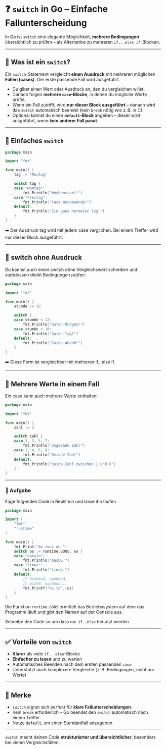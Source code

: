 # ❓ `switch` in Go – Einfache Fallunterscheidung

In Go ist `switch` eine elegante Möglichkeit, **mehrere Bedingungen** übersichtlich zu prüfen – als Alternative zu mehreren `if...else if`-Blöcken.

---

## 📌 Was ist ein `switch`?

Ein `switch`-Statement vergleicht **einen Ausdruck** mit mehreren möglichen **Fällen (cases)**. Der erste passende Fall wird ausgeführt.

- Du gibst einen Wert oder Ausdruck an, den du vergleichen willst.
- Danach folgen **mehrere `case`-Blöcke**, in denen du mögliche Werte prüfst.
- Wenn ein Fall zutrifft, wird **nur dieser Block ausgeführt** – danach wird das `switch` automatisch beendet (kein `break` nötig wie z. B. in C).
- Optional kannst du einen **`default`-Block** angeben – dieser wird ausgeführt, wenn **kein anderer Fall passt**.

---

## 📌 Einfaches `switch`

```go
package main

import "fmt"

func main() {
    tag := "Montag"

    switch tag {
    case "Montag":
        fmt.Println("Wochenstart!")
    case "Freitag":
        fmt.Println("Fast Wochenende!")
    default:
        fmt.Println("Ein ganz normaler Tag.")
    }
}
```

➡️ Der Ausdruck tag wird mit jedem case verglichen. Bei einem Treffer wird nur dieser Block ausgeführt.

---

## 🔹 switch ohne Ausdruck
Du kannst auch einen switch ohne Vergleichswert schreiben und stattdessen direkt Bedingungen prüfen:
```go
package main

import "fmt"

func main() {
    stunde := 10

    switch {
    case stunde < 12:
        fmt.Println("Guten Morgen!")
    case stunde < 18:
        fmt.Println("Guten Tag!")
    default:
        fmt.Println("Guten Abend!")
    }
}
```

➡️ Diese Form ist vergleichbar mit mehreren if...else if.

---

## 🔸 Mehrere Werte in einem Fall
Ein case kann auch mehrere Werte enthalten:
```go
package main

import "fmt"

func main() {
    zahl := 3

    switch zahl {
    case 1, 3, 5, 7:
        fmt.Println("Ungerade Zahl")
    case 2, 4, 6, 8:
        fmt.Println("Gerade Zahl")
    default:
        fmt.Println("Keine Zahl zwischen 1 und 8")
    }
}
```

---

### 📝 Aufgabe
Füge folgenden Code in Replit ein und lasse ihn laufen
```go
package main

import (
    "fmt"
    "runtime"
)

func main() {
    fmt.Print("Go runs on ")
    switch os := runtime.GOOS; os {
    case "darwin":
        fmt.Println("macOS.")
    case "linux":
        fmt.Println("Linux.")
    default:
        // freebsd, openbsd,
        // plan9, windows...
        fmt.Printf("%s.\n", os)
    }
}
```

Die Funktion `runtime.GOOS` ermittelt das Betriebssystem auf dem das Programm läuft und gibt den Namen auf der Console aus.

Schreibe den Code so um dass nur `if..else` benutzt werden

---

## ✅ Vorteile von `switch`

- **Klarer** als viele `if...else`-Blöcke
- **Einfacher zu lesen** und zu warten
- Automatisches Beenden nach dem ersten passenden `case`
- Unterstützt auch komplexere Vergleiche (z. B. Bedingungen, nicht nur Werte)

---

## 🧠 Merke

- `switch` eignet sich perfekt für **klare Fallunterscheidungen**.
- Kein `break` erforderlich – Go beendet den `switch` automatisch nach einem Treffer.
- Nutze `default`, um einen Standardfall anzugeben.

---

`switch` macht deinen Code **strukturierter und übersichtlicher**, besonders bei vielen Vergleichsfällen.
